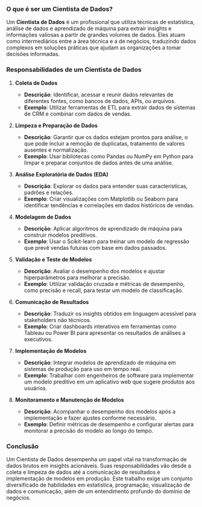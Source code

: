 ### O que é ser um Cientista de Dados?
Um **Cientista de Dados** é um profissional que utiliza técnicas de estatística, análise de dados e aprendizado de máquina para extrair insights e informações valiosas a partir de grandes volumes de dados. Eles atuam como intermediários entre a área técnica e a de negócios, traduzindo dados complexos em soluções práticas que ajudam as organizações a tomar decisões informadas.

### Responsabilidades de um Cientista de Dados

1. **Coleta de Dados**
   - **Descrição**: Identificar, acessar e reunir dados relevantes de diferentes fontes, como bancos de dados, APIs, ou arquivos.
   - **Exemplo**: Utilizar ferramentas de ETL para extrair dados de sistemas de CRM e combinar com dados de vendas.

2. **Limpeza e Preparação de Dados**
   - **Descrição**: Garantir que os dados estejam prontos para análise, o que pode incluir a remoção de duplicatas, tratamento de valores ausentes e normalização.
   - **Exemplo**: Usar bibliotecas como Pandas ou NumPy em Python para limpar e preparar conjuntos de dados antes de uma análise.

3. **Análise Exploratória de Dados (EDA)**
   - **Descrição**: Explorar os dados para entender suas características, padrões e relações.
   - **Exemplo**: Criar visualizações com Matplotlib ou Seaborn para identificar tendências e correlações em dados históricos de vendas.

4. **Modelagem de Dados**
   - **Descrição**: Aplicar algoritmos de aprendizado de máquina para construir modelos preditivos.
   - **Exemplo**: Usar o Scikit-learn para treinar um modelo de regressão que prevê vendas futuras com base em dados passados.

5. **Validação e Teste de Modelos**
   - **Descrição**: Avaliar o desempenho dos modelos e ajustar hiperparâmetros para melhorar a precisão.
   - **Exemplo**: Utilizar validação cruzada e métricas de desempenho, como precisão e recall, para testar um modelo de classificação.

6. **Comunicação de Resultados**
   - **Descrição**: Traduzir os insights obtidos em linguagem acessível para stakeholders não técnicos.
   - **Exemplo**: Criar dashboards interativos em ferramentas como Tableau ou Power BI para apresentar os resultados de análises a executivos.

7. **Implementação de Modelos**
   - **Descrição**: Integrar modelos de aprendizado de máquina em sistemas de produção para uso em tempo real.
   - **Exemplo**: Trabalhar com engenheiros de software para implementar um modelo preditivo em um aplicativo web que sugere produtos aos usuários.

8. **Monitoramento e Manutenção de Modelos**
   - **Descrição**: Acompanhar o desempenho dos modelos após a implementação e fazer ajustes conforme necessário.
   - **Exemplo**: Definir métricas de desempenho e configurar alertas para monitorar a precisão do modelo ao longo do tempo.

### Conclusão
Um Cientista de Dados desempenha um papel vital na transformação de dados brutos em insights acionáveis. Suas responsabilidades vão desde a coleta e limpeza de dados até a comunicação de resultados e implementação de modelos em produção. Este trabalho exige um conjunto diversificado de habilidades em estatística, programação, visualização de dados e comunicação, além de um entendimento profundo do domínio de negócios.